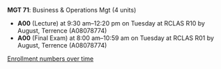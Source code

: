 **MGT 71**: Business & Operations Mgt (4 units)

- **A00** (Lecture) at 9:30 am–12:20 pm on Tuesday at RCLAS R10 by August, Terrence (A08078774)
- **A00** (Final Exam) at 8:00 am–10:59 am on Tuesday at RCLAS R01 by August, Terrence (A08078774)

[Enrollment numbers over time](./MGT71.tsv)
